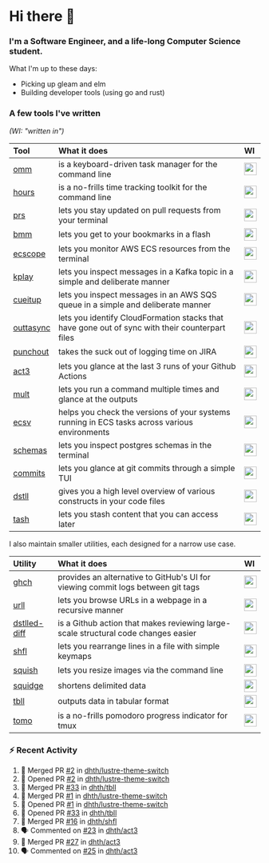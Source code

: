 Hi there 👋
===

### I'm a Software Engineer, and a life-long Computer Science student.

What I'm up to these days:

- Picking up gleam and elm
- Building developer tools (using go and rust)

### A few tools I've written

*(WI: "written in")*

| Tool                                           | What it does                                                                                    | WI                                                                                                                                                     |
|:-----------------------------------------------|:------------------------------------------------------------------------------------------------|:-------------------------------------------------------------------------------------------------------------------------------------------------------|
| [omm](https://github.com/dhth/omm)             | is a keyboard-driven task manager for the command line                                          | <a href="https://github.com/dhth?tab=repositories&language=go"><img height=25px src="https://go-skill-icons.vercel.app/api/icons?i=go"/></a>           |
| [hours](https://github.com/dhth/hours)         | is a no-frills time tracking toolkit for the command line                                       | <a href="https://github.com/dhth?tab=repositories&language=go"><img height=25px src="https://go-skill-icons.vercel.app/api/icons?i=go"/></a>           |
| [prs](https://github.com/dhth/prs)             | lets you stay updated on pull requests from your terminal                                       | <a href="https://github.com/dhth?tab=repositories&language=go"><img height=25px src="https://go-skill-icons.vercel.app/api/icons?i=go"/></a>           |
| [bmm](https://github.com/dhth/bmm)             | lets you get to your bookmarks in a flash                                                       | <a href="https://github.com/dhth?tab=repositories&language=rust"><img height=25px src="https://go-skill-icons.vercel.app/api/icons?i=rust"/></a>       |
| [ecscope](https://github.com/dhth/ecscope)     | lets you monitor AWS ECS resources from the terminal                                            | <a href="https://github.com/dhth?tab=repositories&language=rust"><img height=25px src="https://go-skill-icons.vercel.app/api/icons?i=rust,gleam"/></a> |
| [kplay](https://github.com/dhth/kplay)         | lets you inspect messages in a Kafka topic in a simple and deliberate manner                    | <a href="https://github.com/dhth?tab=repositories&language=go"><img height=25px src="https://go-skill-icons.vercel.app/api/icons?i=go,gleam"/></a>     |
| [cueitup](https://github.com/dhth/cueitup)     | lets you inspect messages in an AWS SQS queue in a simple and deliberate manner                 | <a href="https://github.com/dhth?tab=repositories&language=go"><img height=25px src="https://go-skill-icons.vercel.app/api/icons?i=go,gleam"/></a>     |
| [outtasync](https://github.com/dhth/outtasync) | lets you identify CloudFormation stacks that have gone out of sync with their counterpart files | <a href="https://github.com/dhth?tab=repositories&language=go"><img height=25px src="https://go-skill-icons.vercel.app/api/icons?i=go"/></a>           |
| [punchout](https://github.com/dhth/punchout)   | takes the suck out of logging time on JIRA                                                      | <a href="https://github.com/dhth?tab=repositories&language=go"><img height=25px src="https://go-skill-icons.vercel.app/api/icons?i=go"/></a>           |
| [act3](https://github.com/dhth/act3)           | lets you glance at the last 3 runs of your Github Actions                                       | <a href="https://github.com/dhth?tab=repositories&language=go"><img height=25px src="https://go-skill-icons.vercel.app/api/icons?i=go"/></a>           |
| [mult](https://github.com/dhth/mult)           | lets you run a command multiple times and glance at the outputs                                 | <a href="https://github.com/dhth?tab=repositories&language=go"><img height=25px src="https://go-skill-icons.vercel.app/api/icons?i=go"/></a>           |
| [ecsv](https://github.com/dhth/ecsv)           | helps you check the versions of your systems running in ECS tasks across various environments   | <a href="https://github.com/dhth?tab=repositories&language=go"><img height=25px src="https://go-skill-icons.vercel.app/api/icons?i=go"/></a>           |
| [schemas](https://github.com/dhth/schemas)     | lets you inspect postgres schemas in the terminal                                               | <a href="https://github.com/dhth?tab=repositories&language=go"><img height=25px src="https://go-skill-icons.vercel.app/api/icons?i=go"/></a>           |
| [commits](https://github.com/dhth/commits)     | lets you glance at git commits through a simple TUI                                             | <a href="https://github.com/dhth?tab=repositories&language=go"><img height=25px src="https://go-skill-icons.vercel.app/api/icons?i=go"/></a>           |
| [dstll](https://github.com/dhth/dstll)         | gives you a high level overview of various constructs in your code files                        | <a href="https://github.com/dhth?tab=repositories&language=go"><img height=25px src="https://go-skill-icons.vercel.app/api/icons?i=go"/></a>           |
| [tash](https://github.com/dhth/tash)           | lets you stash content that you can access later                                                | <a href="https://github.com/dhth?tab=repositories&language=rust"><img height=25px src="https://go-skill-icons.vercel.app/api/icons?i=rust"/></a>       |

I also maintain smaller utilities, each designed for a narrow use case.

| Utility                                                     | What it does                                                                       | WI                                                                                                                                                      |
|:------------------------------------------------------------|:-----------------------------------------------------------------------------------|:--------------------------------------------------------------------------------------------------------------------------------------------------------|
| [ghch](https://github.com/dhth/ghch)                        | provides an alternative to GitHub's UI for viewing commit logs between git tags    | <a href="https://github.com/dhth?tab=repositories&language=gleam"><img height=25px src="https://go-skill-icons.vercel.app/api/icons?i=gleam,rust"/></a> |
| [urll](https://github.com/dhth/urll)                        | lets you browse URLs in a webpage in a recursive manner                            | <a href="https://github.com/dhth?tab=repositories&language=rust"><img height=25px src="https://go-skill-icons.vercel.app/api/icons?i=rust"/></a>        |
| [dstlled-diff](https://github.com/dhth/dstlled-diff-action) | is a Github action that makes reviewing large-scale structural code changes easier | <a href="https://github.com/dhth?tab=repositories&language=shell"><img height=25px src="https://go-skill-icons.vercel.app/api/icons?i=bash"/></a>       |
| [shfl](https://github.com/dhth/shfl)                        | lets you rearrange lines in a file with simple keymaps                             | <a href="https://github.com/dhth?tab=repositories&language=rust"><img height=25px src="https://go-skill-icons.vercel.app/api/icons?i=rust"/></a>        |
| [squish](https://github.com/dhth/squish)                    | lets you resize images via the command line                                        | <a href="https://github.com/dhth?tab=repositories&language=rust"><img height=25px src="https://go-skill-icons.vercel.app/api/icons?i=rust"/></a>        |
| [squidge](https://github.com/dhth/squidge)                  | shortens delimited data                                                            | <a href="https://github.com/dhth?tab=repositories&language=rust"><img height=25px src="https://go-skill-icons.vercel.app/api/icons?i=rust"/></a>        |
| [tbll](https://github.com/dhth/tbll)                        | outputs data in tabular format                                                     | <a href="https://github.com/dhth?tab=repositories&language=rust"><img height=25px src="https://go-skill-icons.vercel.app/api/icons?i=rust"/></a>        |
| [tomo](https://github.com/dhth/tomo)                        | is a no-frills pomodoro progress indicator for tmux                                | <a href="https://github.com/dhth?tab=repositories&language=rust"><img height=25px src="https://go-skill-icons.vercel.app/api/icons?i=rust"/></a>        |

### :zap: Recent Activity

<!--START_SECTION:activity-->
1. 🎉 Merged PR [#2](https://github.com/dhth/lustre-theme-switch/pull/2) in [dhth/lustre-theme-switch](https://github.com/dhth/lustre-theme-switch)
2. 💪 Opened PR [#2](https://github.com/dhth/lustre-theme-switch/pull/2) in [dhth/lustre-theme-switch](https://github.com/dhth/lustre-theme-switch)
3. 🎉 Merged PR [#33](https://github.com/dhth/tbll/pull/33) in [dhth/tbll](https://github.com/dhth/tbll)
4. 🎉 Merged PR [#1](https://github.com/dhth/lustre-theme-switch/pull/1) in [dhth/lustre-theme-switch](https://github.com/dhth/lustre-theme-switch)
5. 💪 Opened PR [#1](https://github.com/dhth/lustre-theme-switch/pull/1) in [dhth/lustre-theme-switch](https://github.com/dhth/lustre-theme-switch)
6. 💪 Opened PR [#33](https://github.com/dhth/tbll/pull/33) in [dhth/tbll](https://github.com/dhth/tbll)
7. 🎉 Merged PR [#16](https://github.com/dhth/shfl/pull/16) in [dhth/shfl](https://github.com/dhth/shfl)
8. 🗣 Commented on [#23](https://github.com/dhth/act3/pull/23#issuecomment-2881718118) in [dhth/act3](https://github.com/dhth/act3)
9. 🎉 Merged PR [#27](https://github.com/dhth/act3/pull/27) in [dhth/act3](https://github.com/dhth/act3)
10. 🗣 Commented on [#25](https://github.com/dhth/act3/pull/25#issuecomment-2881596063) in [dhth/act3](https://github.com/dhth/act3)
<!--END_SECTION:activity-->

